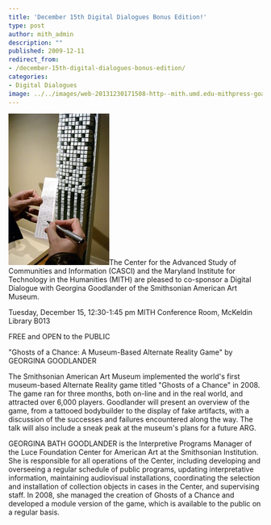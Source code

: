 ```yaml
---
title: 'December 15th Digital Dialogues Bonus Edition!'
type: post
author: mith_admin
description: ""
published: 2009-12-11
redirect_from: 
- /december-15th-digital-dialogues-bonus-edition/
categories:
- Digital Dialogues
image: ../../images/web-20131230171508-http--mith.umd.edu-mithpress-goac-200x300.jpg
---
```

![](../../images/web-20131230171508-http--mith.umd.edu-mithpress-goac-200x300.jpg "goac")The Center for the Advanced Study of Communities and Information (CASCI) and the Maryland Institute for Technology in the Humanities (MITH) are pleased to co-sponsor a Digital Dialogue with Georgina Goodlander of the Smithsonian American Art Museum.

Tuesday, December 15, 12:30-1:45 pm MITH Conference Room, McKeldin Library B013

FREE and OPEN to the PUBLIC

"Ghosts of a Chance: A Museum-Based Alternate Reality Game" by GEORGINA GOODLANDER

The Smithsonian American Art Museum implemented the world's first museum-based Alternate Reality game titled "Ghosts of a Chance" in 2008. The game ran for three months, both on-line and in the real world, and attracted over 6,000 players. Goodlander will present an overview of the game, from a tattooed bodybuilder to the display of fake artifacts, with a discussion of the successes and failures encountered along the way. The talk will also include a sneak peak at the museum's plans for a future ARG.

GEORGINA BATH GOODLANDER is the Interpretive Programs Manager of the Luce Foundation Center for American Art at the Smithsonian Institution. She is responsible for all operations of the Center, including developing and overseeing a regular schedule of public programs, updating interpretative information, maintaining audiovisual installations, coordinating the selection and installation of collection objects in cases in the Center, and supervising staff. In 2008, she managed the creation of Ghosts of a Chance and developed a module version of the game, which is available to the public on a regular basis.
